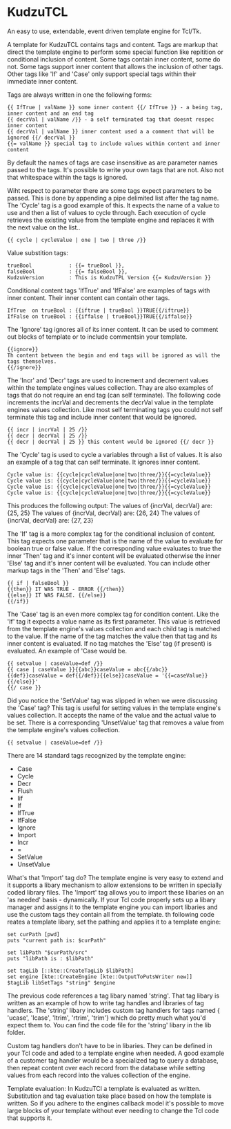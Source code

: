 # KudzuTCL
An easy to use, extendable, event driven template engine for Tcl/Tk.

A template for KudzuTCL contains tags and content.  Tags are markup that direct the template engine to perform some special function like repitition or conditional inclusion of content.  Some tags contain inner content, some do not.  Some tags support inner content that allows the inclusion of other tags. Other tags like 'If' and 'Case' only support special tags within their immediate inner content.

Tags are always  written in one the following forms:
```
{{ IfTrue | valName }} some inner content {{/ IfTrue }} - a being tag, inner content and an end tag
{{ decrVal | valName /}} - a self terminated tag that doesnt respec inner content
{{ decrVal | valName }} inner content used a a comment that will be ignored {{/ decrVal }}
{{= valName }} special tag to include values within content and inner content
```

By default the names of tags are case insensitive as are parameter names passed to the tags.  It's possible to write your own tags that are not.  Also not that whitespace within the tags is ignored.

Wiht respect to parameter there are some tags expect parameters to be passed.  This is done by appending a pipe delimited list after the tag name.  The 'Cycle' tag is a good example of this. It expects the name of a value to use and then a list of values to cycle through.  Each execution of cycle retrieves the existing value from the template engine and replaces it with the next value on the list..
```
{{ cycle | cycleValue | one | two | three /}}
```

Value substition tags:
```
trueBool            : {{= trueBool }},
falseBool           : {{= falseBool }},
KudzuVersion        : This is KudzuTPL Version {{= KudzuVersion }}
```

Conditional content tags 'IfTrue' and 'IfFalse' are examples of tags with inner content. Their inner content can contain other tags.
```
IfTrue  on trueBool : {{iftrue | trueBool }}TRUE{{/iftrue}}
IfFalse on trueBool : {{iffalse | trueBool}}TRUE{{/iffalse}}
```

The 'Ignore' tag ignores all of its inner content. It can be used to comment out blocks of template or to include commentsin your template.
```
{{ignore}}
Th content between the begin and end tags will be ignored as will the tags themselves.
{{/ignore}}
```

The 'Incr' and 'Decr' tags are used to increment and decrement values within the
template engines values collection.  Thay are also examples of tags that do not require 
an end tag (can self terminate). The following code increments the incrVal and decrements
the decrVal value in the template engines values collection.  Like most self terminating tags
you could not self terminate this tag and include inner content that would be ignored.
```
{{ incr | incrVal | 25 /}}
{{ decr | decrVal | 25 /}}
{{ decr | decrVal | 25 }} this content would be ignored {{/ decr }}
```

The 'Cycle' tag is used to cycle a variables through a list of values. It is also an
example of a tag that can self terminate. It ignores inner content.
```
Cycle value is: {{cycle|cycleValue|one|two|three/}}{{=cycleValue}}
Cycle value is: {{cycle|cycleValue|one|two|three/}}{{=cycleValue}}
Cycle value is: {{cycle|cycleValue|one|two|three/}}{{=cycleValue}}
Cycle value is: {{cycle|cycleValue|one|two|three/}}{{=cycleValue}}
```
This produces the following output:
The values of {incrVal, decrVal} are: {25, 25}
The values of {incrVal, decrVal} are: {26, 24}
The values of {incrVal, decrVal} are: {27, 23}

The 'If' tag is a more complex tag for the conditional inclusion of content.  This tag expects one parameter that is the name of the value to evaluate for boolean true or false value.  If the corresponding value evaluates to true the inner 'Then' tag and it's inner content will be evaluated otherwise the inner 'Else' tag and it's inner content will be evaluated.  You can include other markup tags in the 'Then' and 'Else' tags.
```
{{ if | falseBool }}
{{then}} IT WAS TRUE - ERROR {{/then}}
{{else}} IT WAS FALSE. {{/else}}
{{/if}}
```

The 'Case' tag is an even more complex tag for condition content.  Like the 'If' tag it expects a value name as its first parameter.  This value is retrieved from the template engine's values collection and each child tag is matched to the value.  If the name of the tag matches the value then that tag and its inner content is evaluated.  If no tag matches the 'Else' tag (if present) is evaluated.  An example of 'Case would be.
```
{{ setvalue | caseValue=def /}}
{{ case | caseValue }}{{abc}}caseValue = abc{{/abc}}
{{def}}caseValue = def{{/def}}{{else}}caseValue = '{{=caseValue}}{{/else}}'
{{/ case }}
```

Did you notice the 'SetValue' tag was slipped in when we were discussing the 'Case' tag?  This tag is useful for setting values in the template engine's values collection.  It accepts the name of the value and the actual value to be set.  There is a corresponding 'UnsetValue' tag that removes a value from the template engine's values collection.
```
{{ setvalue | caseValue=def /}}
```

There are 14 standard tags recognized by the template engine:
- Case
- Cycle
- Decr
- Flush
- Iif
- If
- IfTrue
- IfFalse
- Ignore
- Import
- Incr
- =
- SetValue
- UnsetValue

What's that 'Import' tag do? The template engine is very easy to extend and it supports a libary mechanism to allow extensions to be written in specially coded library files.  The 'Import' tag allows you to import these libaries on an 'as needed' basis - dynamically.  If your Tcl code properly sets up a libary manager and assigns it to the template engine you can import libaries and use the custom tags they contain all from the template.  th following code reates a template libary, set the pathing and applies it to a template engine:
```
set curPath [pwd]
puts "current path is: $curPath"

set libPath "$curPath/src"
puts "libPath is : $libPath"

set tagLib [::kte::CreateTagLib $libPath]
set engine [kte::CreateEngine [kte::OutputToPutsWriter new]]
$tagLib libSetTags "string" $engine
```

The previous code references a tag libary named 'string'.  That tag libary is written as an example of how to write tag handles and libraries of tag handlers.  The 'string' libary includes custom tag handlers for tags named { 'ucase', 'lcase', 'ltrim', 'rtrim', 'trim'} which do pretty much what you'd expect them to.  You can find the code file for the 'string' libary in the lib folder.

Custom tag handlers don't have to be in libaries. They can be defined in your Tcl code and aded to a template engine when needed.  A good example of a customer tag handler would be a specialized tag to query a database, then repeat content over each record from the database while setting values from each record into the values collection of the engine.

Template evaluation:  In KudzuTCl a template is evaluated as written.  Substitution and tag evaluation take place based on how the template is written.  So if you adhere to the engines callback model it's possible to move large blocks of your template without ever needing to change the Tcl code that supports it.
